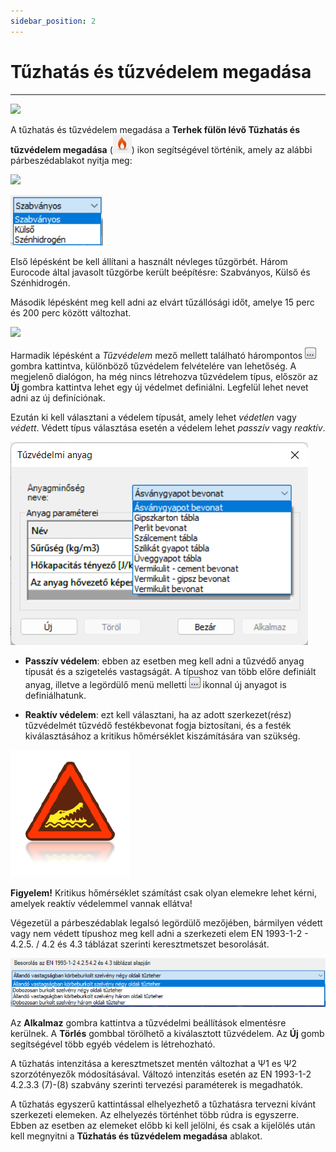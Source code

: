 ```yaml
---
sidebar_position: 2
---
```

# Tűzhatás és tűzvédelem megadása
---
<!-- wp:image {"align":"center","id":37644,"width":837,"height":48,"sizeSlug":"full","linkDestination":"media","className":"is-style-editorskit-rounded"} -->

[![](https://consteelsoftware.com/wp-content/uploads/2022/06/tab_tuz.png)](./img/wp-content-uploads-2022-06-tab_tuz.png)

<!-- /wp:image -->

<!-- wp:paragraph {"align":"justify"} -->

A tűzhatás és tűzvédelem megadása a **Terhek **fülön lévő T**űzhatás és tűzvédelem megadása** (![](./img/wp-content-uploads-2021-04-12-2-fire.png)) ikon segítségével történik, amely az alábbi párbeszédablakot nyitja meg:

<!-- /wp:paragraph -->

<!-- wp:image {"align":"center","id":37652,"width":320,"height":457,"sizeSlug":"full","linkDestination":"media","className":"is-style-editorskit-rounded"} -->

[![](https://consteelsoftware.com/wp-content/uploads/2022/06/dial_tuz_megadas.png)](./img/wp-content-uploads-2022-06-dial_tuz_megadas.png)

<!-- /wp:image -->

<!-- wp:image {"align":"right","id":37636,"width":111,"height":61,"sizeSlug":"full","linkDestination":"none","className":"is-style-editorskit-rounded"} -->

![](./img/wp-content-uploads-2022-06-scr_tuz_tipusok.png)

<!-- /wp:image -->

<!-- wp:paragraph {"align":"justify"} -->

Első lépésként be kell állítani a használt névleges tűzgörbét. Három Eurocode által javasolt tűzgörbe került beépítésre: Szabványos, Külső és Szénhidrogén.

<!-- /wp:paragraph -->

<!-- wp:paragraph -->

Második lépésként meg kell adni az elvárt tűzállósági időt, amelye 15 perc és 200 perc között változhat.

<!-- /wp:paragraph -->

<!-- wp:image {"align":"right","id":37660,"width":643,"height":321,"sizeSlug":"full","linkDestination":"media","className":"is-style-editorskit-rounded"} -->

[![](https://consteelsoftware.com/wp-content/uploads/2022/06/dial_tuz_vedelem.png)](./img/wp-content-uploads-2022-06-dial_tuz_vedelem.png)

<!-- /wp:image -->

<!-- wp:paragraph {"align":"justify"} -->

Harmadik lépésként a _Tűzvédelem_ mező mellett található hárompontos ![](./img/wp-content-uploads-2021-04-3dots-button.png) gombra kattintva, különböző tűzvédelem felvételére van lehetőség. A megjelenő dialógon, ha még nincs létrehozva tűzvédelem típus, először az **Új** gombra kattintva lehet egy új védelmet definiálni. Legfelül lehet nevet adni az új definíciónak.

<!-- /wp:paragraph -->

<!-- wp:spacer {"height":"10px"} -->

<!-- /wp:spacer -->

<!-- wp:paragraph {"align":"justify"} -->

Ezután ki kell választani a védelem típusát, amely lehet _védetlen_ vagy _védett_. Védett típus választása esetén a védelem lehet _passzív_ vagy _reaktív_.

<!-- /wp:paragraph -->

<!-- wp:image {"align":"right","id":37676,"width":238,"height":163,"sizeSlug":"full","linkDestination":"none","className":"is-style-editorskit-rounded"} -->

![](./img/wp-content-uploads-2022-06-dial_tuz_vedelem_passziv.png)

<!-- /wp:image -->

<!-- wp:list -->

- **Passzív védelem**: ebben az esetben meg kell adni a tűzvédő anyag típusát és a szigetelés vastagságát. A típushoz van több előre definiált anyag, illetve a legördülő menü melletti ![](./img/wp-content-uploads-2021-04-3dots-button.png) ikonnal új anyagot is definiálhatunk.

<!-- /wp:list -->

<!-- wp:list -->

- **Reaktív védelem**: ezt kell választani, ha az adott szerkezet(rész) tűzvédelmét tűzvédő festékbevonat fogja biztosítani, és a festék kiválasztásához a kritikus hőmérséklet kiszámítására van szükség.

<!-- /wp:list -->

<!-- wp:image {"align":"left","id":21420,"width":68,"height":72,"sizeSlug":"large","linkDestination":"none"} -->

![](./img/wp-content-uploads-2021-04-warning_croc.png)

<!-- /wp:image -->

<!-- wp:paragraph -->

**Figyelem!** Kritikus hőmérséklet számítást csak olyan elemekre lehet kérni, amelyek reaktív védelemmel vannak ellátva!

<!-- /wp:paragraph -->

<!-- wp:spacer {"height":"16px","editorskit":{"devices":false,"desktop":true,"tablet":true,"mobile":true,"loggedin":true,"loggedout":true,"acf_visibility":"","acf_field":"","acf_condition":"","acf_value":"","migrated":false,"unit_test":false},"editorskit_typography":{"name":"","family":"","weight":""},"extUtilities":[]} -->

<!-- /wp:spacer -->

<!-- wp:paragraph {"align":"justify"} -->

Végezetül a párbeszédablak legalsó legördülő mezőjében, bármilyen védett vagy nem védett típushoz meg kell adni a szerkezeti elem EN 1993-1-2 - 4.2.5. / 4.2 és 4.3 táblázat szerinti keresztmetszet besorolását.

<!-- /wp:paragraph -->

<!-- wp:image {"id":37668,"width":625,"height":98,"sizeSlug":"full","linkDestination":"none","className":"is-style-editorskit-rounded"} -->

![](./img/wp-content-uploads-2022-06-dial_tuz_vedelem_besorolas.png)

<!-- /wp:image -->

<!-- wp:paragraph {"align":"justify"} -->

Az **Alkalmaz** gombra kattintva a tűzvédelmi beállítások elmentésre kerülnek. A **Törlés** gombbal törölhető a kiválasztott tűzvédelem. Az **Új** gomb segítségével több egyéb védelem is létrehozható.

<!-- /wp:paragraph -->

<!-- wp:paragraph {"align":"justify"} -->

A tűzhatás intenzitása a keresztmetszet mentén változhat a Ψ1 es Ψ2 szorzótényezők módosításával. Változó intenzitás esetén az EN 1993-1-2 4.2.3.3 (7)-(8) szabvány szerinti tervezési paraméterek is megadhatók.

<!-- /wp:paragraph -->

<!-- wp:paragraph {"align":"justify"} -->

A tűzhatás egyszerű kattintással elhelyezhető a tűzhatásra tervezni kívánt szerkezeti elemeken. Az elhelyezés történhet több rúdra is egyszerre. Ebben az esetben az elemeket előbb ki kell jelölni, és csak a kijelölés után kell megnyitni a **Tűzhatás és tűzvédelem megadása** ablakot.

<!-- /wp:paragraph -->
